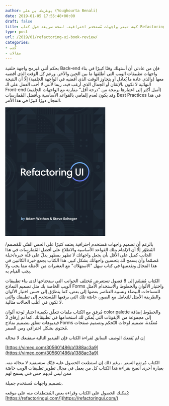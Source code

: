 ```yaml
---
author: يوغرطة بن علي (Youghourta Benali)
date: 2019-01-05 17:55:48+00:00
draft: false
title: كيف تبني واجهات مُستخدم احترافية، لمحة سريعة حول كتاب Refactoring UI
type: post
url: /2019/01/refactoring-ui-book-review/
categories:
- كُتب
- مقالات
---
```


بحكم أنني مُبرمج واجهة خلفية Back-end فإن من عادتي أن أستهلك وقتًا كبيرًا في بناء واجهات تطبيقات الويب التي أطلقها ما بين الحين والآخر. ورغم كل الوقت الذي أقضيه معها (والذي عادة ما يُعادل أو يتجاوز الوقت الذي أقضيه في الواجهة الخلفية) إلّا أن النتيجة النهائية لا تكون بالإتقان أو الجمال الذي أرغب فيه، ربما لأنني لا أحب العمل على الـ Front-end (أميل أكثر إلى اعتبارها برمجة من "درجة أقل" مقارنة مع الواجهات الخلفية) وقد يكون لعدم إلمامي بالقواعد الأساسية وبأفضل المُمارسات Best Practices في هذا المجال دورًا كبيرًا في هذا الأمر.




[![](Refactoring-ui.jpg)
](https://www.it-scoop.com/2019/01/refactoring-ui-book-review/refactoring-ui/)




بالرغم أن تصميم واجهات مُستخدم احترافية يعتمد كثيرًا على الحس الفنّي للمُصمم/المُطوّر إلّا أن الإلمام بتلك القواعد الأساسية والاطلاع على أفضل المُمارسات في هذا الجانب كفيل على الأقل بأن يجعل واجهاتك لا تظهر بمظهر يدلّ على قلّة خبرة/حيلة مُصمّما وأن يسمح لك بتحسين واجهاتك بشكل كبير. هذا الكتاب يجمع خبرة الكاتبين في هذا المجال وتقدميها في كتاب سهل "الاستهلاك" مع العشرات من الأمثلة مما يجب ولا يجب القيام به.




الكتاب مُقسّم إلى 8 فصول تستعرض مُختلف الجوانب التي ستحتاجها لدى بناء تطبيقات الويب الخاصة بك مثل تصميم النماذج Forms واختيار الألوان والخطوط والاستخدام الأمثل للمساحات البيضاء ونسبية العناصر بعضها إلى بعض، كما يتطرّق إلى حسن اختيار الألوان والطريقة الأمثل للتعامل مع الصور، خاصّة تلك التي يرفعها المُستخدم إلى تطبيقك والتي لا تكون في أغلب الحالات مثالية.




مُرفق مع الكتاب ملفات تتعلّق بكيفية اختيار لوحة ألوان color palette والخطوط إضافة إلى مجموعة من الأيقونات التي يُمكن لك استخدامها في تطبيقاتك. كما تم إرفاق 3 فيديوهات تتعلق بتصميم نماذج Forms مُعقّدة، تصميم لوحات التّحكم وتصميم صفحات مُحتوى بشكل احترافي ومن الصفر.




إن لم يُقنعك الوصف السابق لقراءة الكتاب فإن الفيديو التالية ستقنعك لا محالة




[https://vimeo.com/305601486/a1388ac3a9](https://vimeo.com/305601486/a1388ac3a9)




الكتاب مُرتفع السعر ، رغم ذلك إن استطعت الحصول عليه فإنّك ستستفيد لا محالة منه. بعبارة أخرى أنصح بقراءة هذا الكتاب كل من يعمل في مجال تطوير تطبيقات الويب خاصّة ممن ليس لديهم حس فني يسمح لهم 




بتصميم واجهات مُستخدم جميلة.




يُمكنك الحصول على الكتاب وقراءة بعض المُقتطفات منه على موقعه: [https://refactoringui.com/](https://refactoringui.com/)
